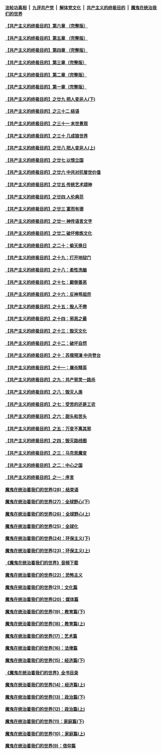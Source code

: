 ####  [法轮功真相](../../../../basic/blob/master/README.md?t=05241402) &nbsp;|&nbsp; [九评共产党](../../../../9ping.md/blob/master/README.md?t=05241402) &nbsp;|&nbsp; [解体党文化](../../../../jtdwh.md/blob/master/README.md?t=05241402)  &nbsp;|&nbsp; [共产主义的终极目的](../../../../gczydzjmd.md/blob/master/README.md?t=05241402) &nbsp;|&nbsp; [魔鬼在统治我们的世界](../../../../mgztzwmdsj.md/blob/master/README.md?t=05241402) 

#### [【共产主义的终极目的】第六章 （完整版）](../pages/nsc422/n11428913.md?t=05241402) 

#### [【共产主义的终极目的】第五章 （完整版）](../pages/nsc422/n11428912.md?t=05241402) 

#### [【共产主义的终极目的】第四章 （完整版）](../pages/nsc422/n11428907.md?t=05241402) 

#### [【共产主义的终极目的】第三章（完整版）](../pages/nsc422/n11428848.md?t=05241402) 

#### [【共产主义的终极目的】第二章（完整版）](../pages/nsc422/n11428831.md?t=05241402) 

#### [【共产主义的终极目的】第一章（完整版）](../pages/nsc422/n11417651.md?t=05241402) 

#### [【共产主义的终极目的】之廿九 把人变非人(下)](../pages/nsc422/n11344140.md?t=05241402) 

#### [【共产主义的终极目的】之三十二 结语](../pages/nsc422/n11360535.md?t=05241402) 

#### [【共产主义的终极目的】之三十一 末世景观](../pages/nsc422/n11351129.md?t=05241402) 

#### [【共产主义的终极目的】之三十 几成狼世界](../pages/nsc422/n11348280.md?t=05241402) 

#### [【共产主义的终极目的】之廿八 把人变非人(上)](../pages/nsc422/n11340492.md?t=05241402) 

#### [【共产主义的终极目的】之廿七 以恨立国](../pages/nsc422/n11336944.md?t=05241402) 

#### [【共产主义的终极目的】之廿六 中共对抗普世价值](../pages/nsc422/n11324785.md?t=05241402) 

#### [【共产主义的终极目的】之廿五 传统艺术颂神](../pages/nsc422/n11296396.md?t=05241402) 

#### [【共产主义的终极目的】之廿四 人伦典范](../pages/nsc422/n11296397.md?t=05241402) 

#### [【共产主义的终极目的】之廿三 富而有德](../pages/nsc422/n11283598.md?t=05241402) 

#### [【共产主义的终极目的】之廿一 神传语言文字](../pages/nsc422/n11263265.md?t=05241402) 

#### [【共产主义的终极目的】之廿二 破坏修炼文化](../pages/nsc422/n11245728.md?t=05241402) 

#### [【共产主义的终极目的】之二十：偷天换日](../pages/nsc422/n11238846.md?t=05241402) 

#### [【共产主义的终极目的】之十九：打开地狱门](../pages/nsc422/n11206376.md?t=05241402) 

#### [【共产主义的终极目的】之十八：柔性洗脑](../pages/nsc422/n11199994.md?t=05241402) 

#### [【共产主义的终极目的】之十七：颠倒善恶](../pages/nsc422/n11179782.md?t=05241402) 

#### [【共产主义的终极目的】之十六：反神骂祖宗](../pages/nsc422/n11166798.md?t=05241402) 

#### [【共产主义的终极目的】之十五：毁人不倦](../pages/nsc422/n11166792.md?t=05241402) 

#### [【共产主义的终极目的】之十四：邪恶之最](../pages/nsc422/n11150249.md?t=05241402) 

#### [【共产主义的终极目的】之十三：毁灭文化](../pages/nsc422/n11135227.md?t=05241402) 

#### [【共产主义的终极目的】之十二：破坏自然](../pages/nsc422/n11135214.md?t=05241402) 

#### [【共产主义的终极目的】之十：苏俄预演 中共登台](../pages/nsc422/n11118424.md?t=05241402) 

#### [【共产主义的终极目的】之十一：屠杀精英](../pages/nsc422/n11118442.md?t=05241402) 

#### [【共产主义的终极目的】之九：共产邪灵一路杀](../pages/nsc422/n11114139.md?t=05241402) 

#### [【共产主义的终极目的】之八：毁灭人类](../pages/nsc422/n11108503.md?t=05241402) 

#### [【共产主义的终极目的】之七：受苦的还是工农](../pages/nsc422/n11101809.md?t=05241402) 

#### [【共产主义的终极目的】之六：甜头和苦头](../pages/nsc422/n11096971.md?t=05241402) 

#### [【共产主义的终极目的】之五：万变不离其邪](../pages/nsc422/n11091285.md?t=05241402) 

#### [【共产主义的终极目的】之四：毁灭路线图](../pages/nsc422/n11086284.md?t=05241402) 

#### [【共产主义的终极目的】之三：马克思魔变](../pages/nsc422/n11061941.md?t=05241402) 

#### [【共产主义的终极目的】之二：中心之国](../pages/nsc422/n11047728.md?t=05241402) 

#### [【共产主义的终极目的】之一：序言](../pages/nsc422/n11086077.md?t=05241402) 

#### [魔鬼在统治着我们的世界(28)：结束语](../pages/nsc422/n10936246.md?t=05241402) 

#### [魔鬼在统治着我们的世界(27)：全球野心(下)](../pages/nsc422/n10928319.md?t=05241402) 

#### [魔鬼在统治着我们的世界(26)：全球野心(上)](../pages/nsc422/n10900318.md?t=05241402) 

#### [魔鬼在统治着我们的世界(25)：全球化](../pages/nsc422/n10788205.md?t=05241402) 

#### [魔鬼在统治着我们的世界(24)：环保主义(下)](../pages/nsc422/n10695307.md?t=05241402) 

#### [魔鬼在统治着我们的世界(23)：环保主义(上)](../pages/nsc422/n10688613.md?t=05241402) 

#### [《魔鬼在统治着我们的世界》音频下载](../pages/nsc422/n10635553.md?t=05241402) 

#### [魔鬼在统治着我们的世界(22)：恐怖主义](../pages/nsc422/n10614727.md?t=05241402) 

#### [魔鬼在统治着我们的世界(21)：文化篇](../pages/nsc422/n10597706.md?t=05241402) 

#### [魔鬼在统治着我们的世界(20)：媒体篇](../pages/nsc422/n10586579.md?t=05241402) 

#### [魔鬼在统治着我们的世界(19)：教育篇(下)](../pages/nsc422/n10564808.md?t=05241402) 

#### [魔鬼在统治着我们的世界(18)：教育篇(上)](../pages/nsc422/n10526970.md?t=05241402) 

#### [魔鬼在统治着我们的世界(17)：艺术篇](../pages/nsc422/n10499093.md?t=05241402) 

#### [魔鬼在统治着我们的世界(16)：法律篇](../pages/nsc422/n10485969.md?t=05241402) 

#### [魔鬼在统治着我们的世界(15)：经济篇(下)](../pages/nsc422/n10469975.md?t=05241402) 

#### [《魔鬼在统治着我们的世界》全书目录](../pages/nsc422/n10464261.md?t=05241402) 

#### [魔鬼在统治着我们的世界(14)：经济篇(上)](../pages/nsc422/n10457370.md?t=05241402) 

#### [魔鬼在统治着我们的世界(13)：政治篇(下)](../pages/nsc422/n10448270.md?t=05241402) 

#### [魔鬼在统治着我们的世界(12)：政治篇(上)](../pages/nsc422/n10444576.md?t=05241402) 

#### [魔鬼在统治着我们的世界(11)：家庭篇(下)](../pages/nsc422/n10440961.md?t=05241402) 

#### [魔鬼在统治着我们的世界(10)：家庭篇(上)](../pages/nsc422/n10435448.md?t=05241402) 

#### [魔鬼在统治着我们的世界(9)：信仰篇](../pages/nsc422/n10432159.md?t=05241402) 

